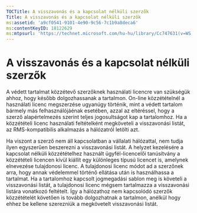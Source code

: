 ```yaml
---
TOCTitle: A visszavonás és a kapcsolat nélküli szerzők
Title: A visszavonás és a kapcsolat nélküli szerzők
ms:assetid: 'a9cf0541-9101-4e90-9c56-7c1b9a8deca6'
ms:contentKeyID: 18122629
ms:mtpsurl: 'https://technet.microsoft.com/hu-hu/library/Cc747631(v=WS.10)'
---
```


A visszavonás és a kapcsolat nélküli szerzők
============================================

A védett tartalmat közzétevő szerzőknek használati licencre van szükségük ahhoz, hogy később dolgozhassanak a tartalmon. On-line közzétételnél a használati licenc megszerzése ugyanúgy történik, mint a védett tartalom bármely más felhasználójáénak esetében, azzal az eltéréssel, hogy a szerző alapértelmezés szerint teljes jogosultságot kap a tartalomhoz. Ha a közzétételi licenc használati feltételként megköveteli a visszavonási listát, az RMS-kompatibilis alkalmazás a hálózatról letölti azt.

Ha viszont a szerző nem áll kapcsolatban a vállalati hálózattal, nem tudja ilyen egyszerűen beszerezni a visszavonási listát. A helyzet kezelésére a kapcsolat nélküli közzétételhez használt ügyfél-licencelői tanúsítvány a közzétételi licencen kívül kiállít egy különleges típusú licencet is, amelynek elnevezése tulajdonosi licenc. A tulajdonosi licenc módot ad a szerzőnek arra, hogy annak védelemmel történő ellátása után is használhassa a tartalmat. Ha a tartalomhoz kapcsolt jogmegadási sablon meg is követeli a visszavonási listát, a tulajdonosi licenc mégsem tartalmazza a visszavonási listára vonatkozó feltételt. Így a hálózathoz nem kapcsolódó szerzők közzétételét követően is tovább dolgozhatnak a tartalmon, anélkül hogy ehhez be kellene szerezniük a megkövetelt visszavonási listát.
